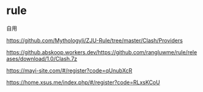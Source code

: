 # rule
自用

https://github.com/Mythologyli/ZJU-Rule/tree/master/Clash/Providers

https://github.abskoop.workers.dev/https://github.com/rangluwme/rule/releases/download/1.0/Clash.7z

https://mayi-site.com/#/register?code=qUnubXcR

https://home.xsus.me/index.php/#/register?code=RLxsKCoU
